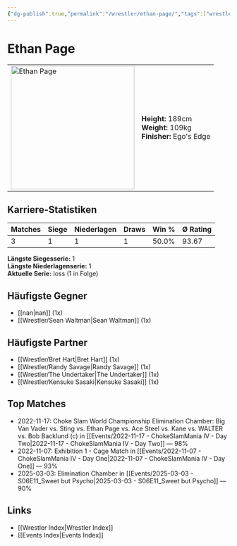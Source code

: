 ```yaml
---
{"dg-publish":true,"permalink":"/wrestler/ethan-page/","tags":["wrestler"],"noteIcon":"","created":"2025-08-11T09:33:18.700+02:00"}
---
```



# Ethan Page

<table>
<tr>
<td><img src="Ethan Page.png" width="280" alt="Ethan Page"></td>
<td>
<b>Height:</b> 189cm<br>
<b>Weight:</b> 109kg<br>
<b>Finisher:</b> Ego's Edge<br>
</td>
</tr>
</table>

## Karriere-Statistiken

| Matches | Siege | Niederlagen | Draws | Win % | Ø Rating |
|---------|-------|-------------|-------|-------|-----------|
| 3 | 1 | 1 | 1 | 50.0% | 93.67 |

**Längste Siegesserie:** 1<br>**Längste Niederlagenserie:** 1<br>**Aktuelle Serie:** loss (1 in Folge)


## Häufigste Gegner
- [[nan\|nan]] (1x)
- [[Wrestler/Sean Waltman\|Sean Waltman]] (1x)

## Häufigste Partner
- [[Wrestler/Bret Hart\|Bret Hart]] (1x)
- [[Wrestler/Randy Savage\|Randy Savage]] (1x)
- [[Wrestler/The Undertaker\|The Undertaker]] (1x)
- [[Wrestler/Kensuke Sasaki\|Kensuke Sasaki]] (1x)

## Top Matches
- 2022-11-17: Choke Slam World Championship Elimination Chamber: Big Van Vader vs. Sting vs. Ethan Page vs. Ace Steel vs. Kane vs. WALTER vs. Bob Backlund (c) in [[Events/2022-11-17 - ChokeSlamMania IV - Day Two\|2022-11-17 - ChokeSlamMania IV - Day Two]] — 98%
- 2022-11-07: Exhibition 1 - Cage Match in [[Events/2022-11-07 - ChokeSlamMania IV - Day One\|2022-11-07 - ChokeSlamMania IV - Day One]] — 93%
- 2025-03-03: Elimination Chamber in [[Events/2025-03-03 - S06E11_Sweet but Psycho\|2025-03-03 - S06E11_Sweet but Psycho]] — 90%

## Links
- [[Wrestler Index\|Wrestler Index]]
- [[Events Index\|Events Index]]
